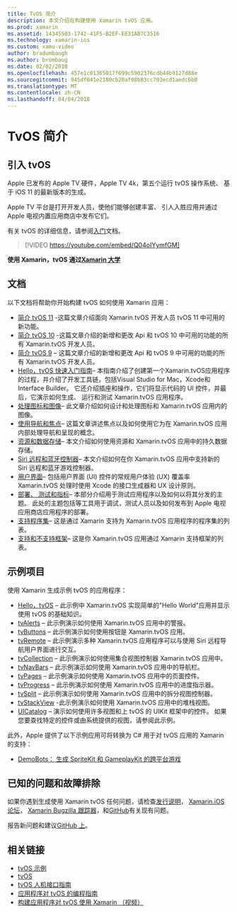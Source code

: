 ```yaml
---
title: TvOS 简介
description: 本文介绍在构建使用 Xamarin tvOS 应用。
ms.prod: xamarin
ms.assetid: 14345503-1742-41F5-B2EF-EE31AB7C3516
ms.technology: xamarin-ios
ms.custom: xamu-video
author: bradumbaugh
ms.author: brumbaug
ms.date: 02/02/2018
ms.openlocfilehash: 457e1c01365017f699c5902376cdb44b9127d88e
ms.sourcegitcommit: 945df041e2180cb20af08b83cc703ecd1aedc6b0
ms.translationtype: MT
ms.contentlocale: zh-CN
ms.lasthandoff: 04/04/2018
---
```

# <a name="introduction-to-tvos"></a>TvOS 简介

## <a name="introducing-tvos"></a>引入 tvOS

Apple 已发布的 Apple TV 硬件，Apple TV 4k，第五个运行 tvOS 操作系统、 基于 iOS 11 的最新版本的生成。

Apple TV 平台是打开开发人员，使他们能够创建丰富、 引人入胜应用并通过 Apple 电视内置应用商店中发布它们。

有关 tvOS 的详细信息，请参阅[入门](~/ios/tvos/get-started/index.md)文档。

> [!VIDEO https://youtube.com/embed/Q04oIYymfGM]

**使用 Xamarin，tvOS 通过[Xamarin 大学](https://university.xamarin.com/)**

## <a name="documentation"></a>文档

以下文档将帮助你开始构建 tvOS 如何使用 Xamarin 应用：

- [简介 tvOS 11](~/ios/tvos/platform/introduction-to-tvos11.md) -这篇文章介绍面向 Xamarin.tvOS 开发人员 tvOS 11 中可用的新功能。
- [简介 tvOS 10](~/ios/tvos/platform/introduction-to-tvos10/index.md) -这篇文章介绍的新增和更改 Api 和 tvOS 10 中可用的功能的所有 Xamarin.tvOS 开发人员。
- [简介 tvOS 9](~/ios/tvos/platform/tvos9.md) – 这篇文章介绍的新增和更改 Api 和 tvOS 9 中可用的功能的所有 Xamarin.tvOS 开发人员。 
- [Hello，tvOS 快速入门指南](~/ios/tvos/get-started/hello-tvos.md)– 本指南介绍了创建第一个Xamarin.tvOS应用程序的过程，并介绍了开发工具链，包括Visual Studio for Mac，Xcode和Interface Builder。 它还介绍插座和操作，它们将显示代码的 UI 控件，并最后，它演示如何生成、 运行和测试 Xamarin.tvOS 应用程序。
- [处理图标和图像](~/ios/tvos/app-fundamentals/icons-images.md)– 此文章介绍如何设计和处理图标和 Xamarin.tvOS 应用内的图像。
- [使用导航和焦点](~/ios/tvos/app-fundamentals/navigation-focus.md)– 这篇文章讲述焦点以及如何使用它为在 Xamarin.tvOS 应用内部处理导航和呈现的概念。
- [资源和数据存储](~/ios/tvos/app-fundamentals/resources-data-storage.md)– 本文介绍如何使用资源和 Xamarin.tvOS 应用中的持久数据存储。
- [Siri 远程和蓝牙控制器](~/ios/tvos/platform/remote-bluetooth.md)– 本文介绍如何在你 Xamarin.tvOS 应用中支持新的 Siri 远程和蓝牙游戏控制器。
- [用户界面](~/ios/tvos/user-interface/index.md)– 包括用户界面 (UI) 控件的常规用户体验 (UX) 覆盖率 Xamarin.tvOS 处理时使用 Xcode 的接口生成器和 UX 设计原则。
- [部署、 测试和指标](~/ios/tvos/deploy-test/index.md)– 本部分介绍用于测试应用程序以及如何以将其分发的主题。 此处的主题包括等工具用于调试，测试人员以及如何发布到 Apple 电视应用商店应用程序的部署。
- [支持程序集](~/ios/tvos/internals/assemblies.md)– 这是通过 Xamarin 支持为 Xamarin.tvOS 应用程序的程序集的列表。
- [支持和不支持框架](~/ios/tvos/internals/frameworks.md)– 这是你 Xamarin.tvOS 应用通过 Xamarin 支持框架的列表。

## <a name="sample-projects"></a>示例项目

使用 Xamarin 生成示例 tvOS 的应用程序：

- [Hello，tvOS](https://developer.xamarin.com/samples/monotouch/tvos/Hello-tvOS/) – 此示例中 Xamarin.tvOS 实现简单的"Hello World"应用并显示使用 tvOS 的基础知识。
- [tvAlerts](https://developer.xamarin.com/samples/monotouch/tvos/tvAlerts/) – 此示例演示如何使用 Xamarin.tvOS 应用中的警报。
- [tvButtons](https://developer.xamarin.com/samples/monotouch/tvos/tvButtons/) – 此示例演示如何使用按钮是 Xamarin.tvOS 应用。
- [tvRemote](https://developer.xamarin.com/samples/monotouch/tvos/tvRemote/) – 此示例演示多种 Xamarin.tvOS 应用程序可以与使用 Siri 远程导航用户界面进行交互。
- [tvCollection](https://developer.xamarin.com/samples/monotouch/tvos/tvCollection/) – 此示例演示如何使用集合视图控制器 Xamarin.tvOS 应用中。
- [tvNavBars](https://developer.xamarin.com/samples/monotouch/tvos/tvNavBars/) – 此示例演示如何使用 Xamarin.tvOS 应用中的导航栏。
- [tvPages](https://developer.xamarin.com/samples/monotouch/tvos/tvPages/) – 此示例演示如何使用 Xamarin.tvOS 应用中的页面控件。
- [tvProgress](https://developer.xamarin.com/samples/monotouch/tvos/tvProgress/) – 此示例演示如何使用 Xamarin.tvOS 应用中的进度指示器。
- [tvSplit](https://developer.xamarin.com/samples/monotouch/tvos/tvSplit/) – 此示例演示如何使用 Xamarin.tvOS 应用中的拆分视图控制器。
- [tvStackView](https://developer.xamarin.com/samples/monotouch/tvos/tvStackView/) -此示例演示如何使用 Xamarin.tvOS 应用中的堆栈视图。
- [UICatalog](https://developer.xamarin.com/samples/monotouch/tvos/UICatalog/) – 演示如何使用许多视图和上 tvOS 的 UIKit 框架中的控件。 如果您要查找特定的控件或由系统提供的视图，请参阅此示例。

此外，Apple 提供了以下示例应用可将转换为 C# 用于对 tvOS 应用的 Xamarin 的支持：

- [DemoBots： 生成 SpriteKit 和 GameplayKit 的跨平台游戏](https://developer.apple.com/library/prerelease/tvos/samplecode/DemoBots/)

## <a name="known-issues-and-troubleshooting"></a>已知的问题和故障排除

如果你遇到生成使用 Xamarin tvOS 任何问题，请检查[发行说明](http://releases.xamarin.com/)， [Xamarin.iOS 论坛](https://forums.xamarin.com/categories/ios)， [Xamarin Bugzilla 跟踪器](https://bugzilla.xamarin.com/query.cgi?product=iOS)，和[GitHub](https://github.com/xamarin/xamarin-macios/issues)有关现有问题。 

报告新问题和建议[GitHub 上](https://github.com/xamarin/xamarin-macios/issues)。 


## <a name="related-links"></a>相关链接

- [tvOS 示例](https://developer.xamarin.com/samples/tvos/all/)
- [tvOS](https://developer.apple.com/tvos/)
- [tvOS 人机接口指南](https://developer.apple.com/tvos/human-interface-guidelines/)
- [应用程序对 tvOS 的编程指南](https://developer.apple.com/library/prerelease/tvos/documentation/General/Conceptual/AppleTV_PG/)
- [构建应用程序对 tvOS 使用 Xamarin （视频）](https://university.xamarin.com/lightninglectures/tvos-with-xamarin)
